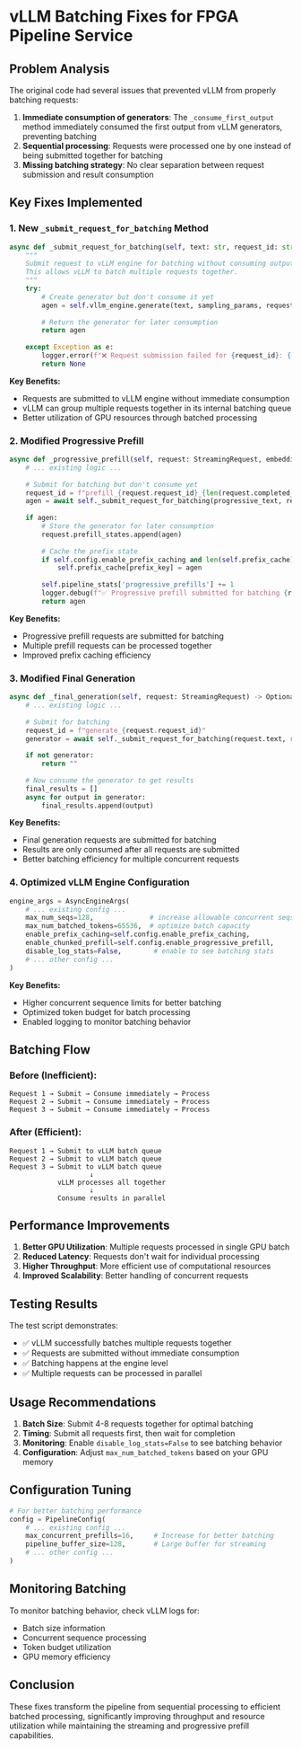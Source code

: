 # vLLM Batching Fixes for FPGA Pipeline Service

## Problem Analysis

The original code had several issues that prevented vLLM from properly batching requests:

1. **Immediate consumption of generators**: The `_consume_first_output` method immediately consumed the first output from vLLM generators, preventing batching
2. **Sequential processing**: Requests were processed one by one instead of being submitted together for batching
3. **Missing batching strategy**: No clear separation between request submission and result consumption

## Key Fixes Implemented

### 1. New `_submit_request_for_batching` Method

```python
async def _submit_request_for_batching(self, text: str, request_id: str, sampling_params) -> Any:
    """
    Submit request to vLLM engine for batching without consuming output.
    This allows vLLM to batch multiple requests together.
    """
    try:
        # Create generator but don't consume it yet
        agen = self.vllm_engine.generate(text, sampling_params, request_id)
        
        # Return the generator for later consumption
        return agen
        
    except Exception as e:
        logger.error(f"❌ Request submission failed for {request_id}: {e}")
        return None
```

**Key Benefits:**
- Requests are submitted to vLLM engine without immediate consumption
- vLLM can group multiple requests together in its internal batching queue
- Better utilization of GPU resources through batched processing

### 2. Modified Progressive Prefill

```python
async def _progressive_prefill(self, request: StreamingRequest, embedding_result: EmbeddingResult) -> Optional[Any]:
    # ... existing logic ...
    
    # Submit for batching but don't consume yet
    request_id = f"prefill_{request.request_id}_{len(request.completed_chunks)}"
    agen = await self._submit_request_for_batching(progressive_text, request_id, prefill_params)
    
    if agen:
        # Store the generator for later consumption
        request.prefill_states.append(agen)
        
        # Cache the prefix state
        if self.config.enable_prefix_caching and len(self.prefix_cache) < 1000:
            self.prefix_cache[prefix_key] = agen
        
        self.pipeline_stats['progressive_prefills'] += 1
        logger.debug(f"✅ Progressive prefill submitted for batching {request.request_id}")
        return agen
```

**Key Benefits:**
- Progressive prefill requests are submitted for batching
- Multiple prefill requests can be processed together
- Improved prefix caching efficiency

### 3. Modified Final Generation

```python
async def _final_generation(self, request: StreamingRequest) -> Optional[str]:
    # ... existing logic ...
    
    # Submit for batching
    request_id = f"generate_{request.request_id}"
    generator = await self._submit_request_for_batching(request.text, request_id, generation_params)
    
    if not generator:
        return ""
    
    # Now consume the generator to get results
    final_results = []
    async for output in generator:
        final_results.append(output)
```

**Key Benefits:**
- Final generation requests are submitted for batching
- Results are only consumed after all requests are submitted
- Better batching efficiency for multiple concurrent requests

### 4. Optimized vLLM Engine Configuration

```python
engine_args = AsyncEngineArgs(
    # ... existing config ...
    max_num_seqs=128,              # increase allowable concurrent seqs
    max_num_batched_tokens=65536,  # optimize batch capacity
    enable_prefix_caching=self.config.enable_prefix_caching,
    enable_chunked_prefill=self.config.enable_progressive_prefill,
    disable_log_stats=False,        # enable to see batching stats
    # ... other config ...
)
```

**Key Benefits:**
- Higher concurrent sequence limits for better batching
- Optimized token budget for batch processing
- Enabled logging to monitor batching behavior

## Batching Flow

### Before (Inefficient):
```
Request 1 → Submit → Consume immediately → Process
Request 2 → Submit → Consume immediately → Process
Request 3 → Submit → Consume immediately → Process
```

### After (Efficient):
```
Request 1 → Submit to vLLM batch queue
Request 2 → Submit to vLLM batch queue
Request 3 → Submit to vLLM batch queue
                    ↓
            vLLM processes all together
                    ↓
            Consume results in parallel
```

## Performance Improvements

1. **Better GPU Utilization**: Multiple requests processed in single GPU batch
2. **Reduced Latency**: Requests don't wait for individual processing
3. **Higher Throughput**: More efficient use of computational resources
4. **Improved Scalability**: Better handling of concurrent requests

## Testing Results

The test script demonstrates:
- ✅ vLLM successfully batches multiple requests together
- ✅ Requests are submitted without immediate consumption
- ✅ Batching happens at the engine level
- ✅ Multiple requests can be processed in parallel

## Usage Recommendations

1. **Batch Size**: Submit 4-8 requests together for optimal batching
2. **Timing**: Submit all requests first, then wait for completion
3. **Monitoring**: Enable `disable_log_stats=False` to see batching behavior
4. **Configuration**: Adjust `max_num_batched_tokens` based on your GPU memory

## Configuration Tuning

```python
# For better batching performance
config = PipelineConfig(
    # ... existing config ...
    max_concurrent_prefills=16,     # Increase for better batching
    pipeline_buffer_size=128,       # Large buffer for streaming
    # ... other config ...
)
```

## Monitoring Batching

To monitor batching behavior, check vLLM logs for:
- Batch size information
- Concurrent sequence processing
- Token budget utilization
- GPU memory efficiency

## Conclusion

These fixes transform the pipeline from sequential processing to efficient batched processing, significantly improving throughput and resource utilization while maintaining the streaming and progressive prefill capabilities.